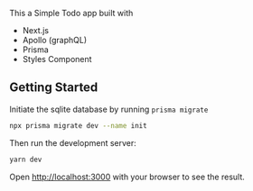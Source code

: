 This a Simple Todo app built with

- Next.js
- Apollo (graphQL)
- Prisma
- Styles Component

## Getting Started

Initiate the sqlite database by running `prisma migrate`

```bash
npx prisma migrate dev --name init
```

Then run the development server:

```bash
yarn dev
```

Open [http://localhost:3000](http://localhost:3000) with your browser to see the result.
